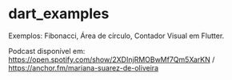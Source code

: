 # dart_examples

Exemplos: Fibonacci, Área de círculo, Contador Visual em Flutter.

Podcast disponível em: https://open.spotify.com/show/2XDInjRMOBwMf7Qm5XarKN / https://anchor.fm/mariana-suarez-de-oliveira
